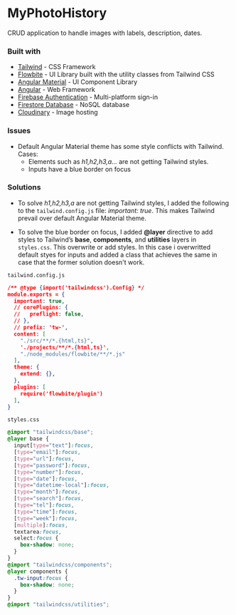 # MyPhotoHistory

CRUD application to handle images with labels, description, dates.

<!-- - [Live Site](https://multi-step-form-gmaitor.vercel.app/) -->

### Built with

- [Tailwind](https://tailwindcss.com/) - CSS Framework
- [Flowbite](https://flowbite.com/) - UI Library built with the utility classes from Tailwind CSS
- [Angular Material](https://sonner.emilkowal.ski/) - UI Component Library
- [Angular](https://angular.io/) - Web Framework
- [Firebase Authentication](https://firebase.google.com/products/auth) - Multi-platform sign-in
- [Firestore Database](https://firebase.google.com/products/firestore) - NoSQL database
- [Cloudinary](https://cloudinary.com/) - Image hosting

### Issues

- Default Angular Material theme has some style conflicts with Tailwind. Cases:
  - Elements such as _h1,h2,h3,a..._ are not getting Tailwind styles.
  - Inputs have a blue border on focus

### Solutions

- To solve _h1,h2,h3,a_ are not getting Tailwind styles, I added the following to the `tailwind.config.js` file: _important: true_. This makes Tailwind prevail over default Angular Material theme.

- To solve the blue border on focus, I added **@layer** directive to add styles to Tailwind’s **base**, **components**, and **utilities** layers in `styles.css`.
  This overwrite or add styles. In this case i overwritted default styes for inputs and added a class that achieves the same in case that the former solution doesn't work.

`tailwind.config.js`

```json
/** @type {import('tailwindcss').Config} */
module.exports = {
  important: true,
  // corePlugins: {
  //   preflight: false,
  // },
  // prefix: 'tw-',
  content: [
    "./src/**/*.{html,ts}",
    './projects/**/*.{html,ts}',
    "./node_modules/flowbite/**/*.js"
  ],
  theme: {
    extend: {},
  },
  plugins: [
    require('flowbite/plugin')
  ],
}
```

`styles.css`

```css
@import "tailwindcss/base";
@layer base {
  input[type="text"]:focus,
  [type="email"]:focus,
  [type="url"]:focus,
  [type="password"]:focus,
  [type="number"]:focus,
  [type="date"]:focus,
  [type="datetime-local"]:focus,
  [type="month"]:focus,
  [type="search"]:focus,
  [type="tel"]:focus,
  [type="time"]:focus,
  [type="week"]:focus,
  [multiple]:focus,
  textarea:focus,
  select:focus {
    box-shadow: none;
  }
}
@import "tailwindcss/components";
@layer components {
  .tw-input:focus {
    box-shadow: none;
  }
}
@import "tailwindcss/utilities";
```
